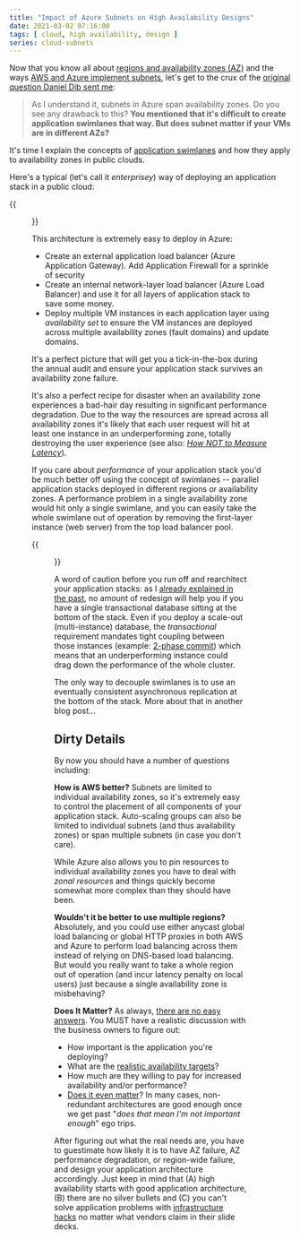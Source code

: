 ```yaml
---
title: "Impact of Azure Subnets on High Availability Designs"
date: 2021-03-02 07:16:00
tags: [ cloud, high availability, design ]
series: cloud-subnets
---
```

Now that you know all about [regions and availability zones (AZ)](/2021/02/public-cloud-regions-availability-zones.html) and the ways [AWS and Azure implement subnets](/2021/02/vpc-subnets-aws-azure-gcp.html), let's get to the crux of the [original question Daniel Dib sent me](https://twitter.com/danieldibswe/status/1356498909443612672?s=11):

> As I understand it, subnets in Azure span availability zones. Do you see any drawback to this? **You mentioned that it's difficult to create application swimlanes that way. But does subnet matter if your VMs are in different AZs?**

It's time I explain the concepts of [application swimlanes](https://akfpartners.com/growth-blog/fault-isolation-swim-lane) and how they apply to availability zones in public clouds.
<!--more-->
Here's a typical (let's call it *enterprisey*) way of deploying an application stack in a public cloud:

{{<figure src="ha-application-architecture.png" caption="Use load balancers and multiple instances in every application layer">}}

This architecture is extremely easy to deploy in Azure:

* Create an external application load balancer (Azure Application Gateway). Add Application Firewall for a sprinkle of security
* Create an internal network-layer load balancer (Azure Load Balancer) and use it for all layers of application stack to save some money.
* Deploy multiple VM instances in each application layer using *availability set* to ensure the VM instances are deployed across multiple availability zones (fault domains) and update domains.

It's a perfect picture that will get you a tick-in-the-box during the annual audit and ensure your application stack survives an availability zone failure.

It's also a perfect recipe for disaster when an availability zone experiences a bad-hair day resulting in significant performance degradation. Due to the way the resources are spread across all availability zones it's likely that each user request will hit at least one instance in an underperforming zone, totally destroying the user experience (see also: [*How NOT to Measure Latency*](https://blog.ipspace.net/2020/08/measuring-latency.html)).

If you care about *performance* of your application stack you'd be much better off using the concept of swimlanes -- parallel application stacks deployed in different regions or availability zones. A performance problem in a single availability zone would hit only a single swimlane, and you can easily take the whole swimlane out of operation by removing the first-layer instance (web server) from the top load balancer pool. 

{{<figure src="ha-swimlanes.png" caption="Application architecture using swimlanes">}}

A word of caution before you run off and rearchitect your application stacks: as I [already explained in the past](https://blog.ipspace.net/2020/12/50-shades-high-availability.html), no amount of redesign will help you if you have a single transactional database sitting at the bottom of the stack. Even if you deploy a scale-out (multi-instance) database, the *transactional* requirement mandates tight coupling between those instances (example: [2-phase commit](https://en.wikipedia.org/wiki/Two-phase_commit_protocol)) which means that an underperforming instance could drag down the performance of the whole cluster. 

The only way to decouple swimlanes is to use an eventually consistent asynchronous replication at the bottom of the stack. More about that in another blog post...

## Dirty Details

By now you should have a number of questions including:

**How is AWS better?** Subnets are limited to individual availability zones, so it's extremely easy to control the placement of all components of your application stack. Auto-scaling groups can also be limited to individual subnets (and thus availability zones) or span multiple subnets (in case you don't care). 

While Azure also allows you to pin resources to individual availability zones you have to deal with *zonal resources* and things quickly become somewhat more complex than they should have been.

**Wouldn't it be better to use multiple regions?** Absolutely, and you could use either anycast global load balancing or global HTTP proxies in both AWS and Azure to perform load balancing across them instead of relying on DNS-based load balancing. But would you really want to take a whole region out of operation (and incur latency penalty on local users) just because a single availability zone is misbehaving?

**Does It Matter?** As always, [there are no easy answers](https://blog.ipspace.net/2020/12/50-shades-high-availability.html). You MUST have a realistic discussion with the business owners to figure out:

* How important is the application you're deploying?
* What are the [realistic availability targets](https://blog.ipspace.net/2020/03/must-read-meaningful-availability.html)?
* How much are they willing to pay for increased availability and/or performance?
* [Does it even matter](https://blog.ipspace.net/2020/11/fast-failover-challenge.html)? In many cases, non-redundant architectures are good enough once we get past "*does that mean I'm not important enough*" ego trips.

After figuring out what the real needs are, you have to guestimate how likely it is to have AZ failure, AZ performance degradation, or region-wide failure, and design your application architecture accordingly. Just keep in mind that (A) high availability starts with good application architecture, (B) there are no silver bullets and (C) you can't solve application problems with [infrastructure hacks](https://blog.ipspace.net/2015/02/before-talking-about-vmotion-across.html) no matter what vendors claim in their slide decks.
